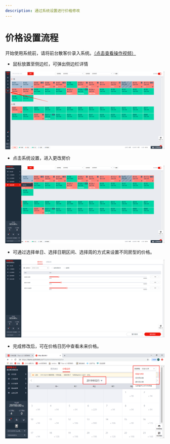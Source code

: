 ```yaml
---
description: 通过系统设置进行价格修改
---
```


# 价格设置流程

开始使用系统前，请将前台散客价录入系统。[（点击查看操作视频）](http://crs-pms-vidio.oss-cn-beijing.aliyuncs.com/%E4%BB%B7%E6%A0%BC%E8%AE%BE%E7%BD%AE.mp4)

* 鼠标放置至侧边栏，可弹出侧边栏详情

![&#x9F20;&#x6807;&#x653E;&#x7F6E;&#x81F3;&#x4FA7;&#x8FB9;&#x680F;&#xFF0C;&#x53EF;&#x5F39;&#x51FA;&#x4FA7;&#x8FB9;&#x680F;&#x8BE6;&#x60C5;](../../.gitbook/assets/image%20%28360%29.png)

* 点击系统设置，进入更改房价

![&#x70B9;&#x51FB;&#x7CFB;&#x7EDF;&#x8BBE;&#x7F6E;&#xFF0C;&#x8FDB;&#x5165;&#x66F4;&#x6539;&#x623F;&#x4EF7;](../../.gitbook/assets/image%20%28105%29.png)

* 可通过选择单日、选择日期区间、选择周的方式来设置不同房型的价格。

![&#x53EF;&#x9009;&#x62E9;&#x5355;&#x65E5;&#x3001;&#x65E5;&#x671F;&#x533A;&#x95F4;&#x3001;&#x5468;&#x6765;&#x4FEE;&#x6539;&#x7CFB;&#x7EDF;&#x7684;&#x9884;&#x8BBE;&#x4EF7;&#x683C;](../../.gitbook/assets/image%20%28667%29.png)

* 完成修改后，可在价格日历中查看未来价格。

![](../../.gitbook/assets/image%20%28524%29.png)

